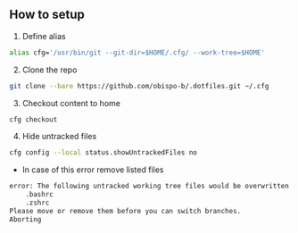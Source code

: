 ## How to setup

1. Define alias 
```bash
alias cfg='/usr/bin/git --git-dir=$HOME/.cfg/ --work-tree=$HOME'
```
2. Clone the repo
```bash
git clone --bare https://github.com/obispo-b/.dotfiles.git ~/.cfg
```
3. Checkout content to home
```bash
cfg checkout
```

4. Hide untracked files
```bash
cfg config --local status.showUntrackedFiles no
```

- In case of this error remove listed files
```bash
error: The following untracked working tree files would be overwritten by checkout:
    .bashrc
    .zshrc
Please move or remove them before you can switch branches.
Aborting
```
